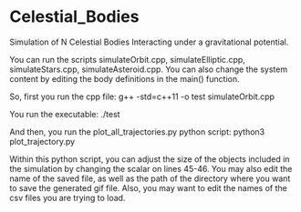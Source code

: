 # Celestial_Bodies
Simulation of N Celestial Bodies Interacting under a gravitational potential.

You can run the scripts simulateOrbit.cpp, simulateElliptic.cpp, simulateStars.cpp, simulateAsteroid.cpp. You can also change the system content by editing the body definitions in the main() function.

So, first you run the cpp file:
g++ -std=c++11 -o test simulateOrbit.cpp

You run the executable:
./test

And then, you run the plot_all_trajectories.py python script:
python3 plot_trajectory.py 

Within this python script, you can adjust the size of the objects included in the simulation by changing the scalar on lines 45-46. You may also edit the name of the saved file, as well as the path of the directory where you want to save the generated gif file. Also, you may want to edit the names of the csv files you are trying to load.